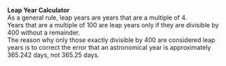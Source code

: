 <b>Leap Year Calculator</b> <br>
  As a general rule, leap years are years that are a multiple of 4. <br>
  Years that are a multiple of 100 are leap years only if they are divisible by 400 without a remainder. <br>
  The reason why only those exactly divisible by 400 are considered leap years is to correct the error that an astronomical year is approximately 365.242 days, not 365.25 days.
